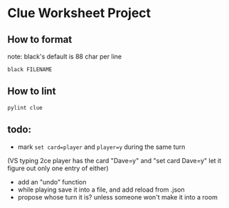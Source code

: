 # Clue Worksheet Project

## How to format

note: black's default is 88 char per line

```
black FILENAME
```

## How to lint
```
pylint clue
```

## todo:
- mark `set card=player` and `player=y` during the same turn

(VS typing 2ce player has the card "Dave=y" and "set card Dave=y" let it figure out only one entry of either)
- add an "undo" function
- while playing save it into a file, and add reload from .json
- propose whose turn it is? unless someone won't make it into a room
 
